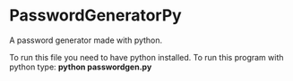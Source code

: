 # PasswordGeneratorPy
A password generator made with python.

To run this file you need to have python installed.
To run this program with python type:
**python passwordgen.py**
